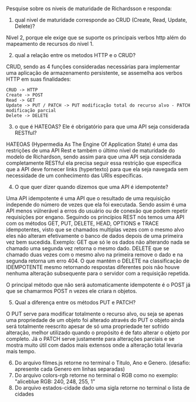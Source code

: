 Pesquise sobre os niveis de maturidade de Richardsson e responda:

1. qual nivel de maturidade corresponde ao CRUD (Create, Read, Update, Delete)?

  Nivel 2, porque ele exige que se suporte os principais verbos http além do mapeamento de recursos do nivel 1.

2. qual a relação entre os metodos HTTP e o CRUD?

  CRUD, sendo as 4 funções consideradas necessárias para implementar uma aplicação de armazenamento persistente, se assemelha aos verbos HTTP em suas finalidades:

    CRUD -> HTTP
    Create -> POST
    Read -> GET
    Update -> PUT / PATCH -> PUT modificação total do recurso alvo - PATCH modificação parcial
    Delete -> DELETE

3. o que é HATEOAS? Ele é obrigatório para que uma API seja considerada RESTful?

  HATEOAS (Hypermedia As The Engine Of Application State) é uma das restrições de uma API Rest e também o último nível de maturidade do modelo de Richardson, sendo assim para que uma API seja considerada completamente RESTful ela precisa seguir essa restrição que especifica que a API deve fornecer links (hypertexto) para que ela seja navegada sem necessidade de um conhecimento das URIs específicas.

4. O que quer dizer quando dizemos que uma API é idempotente?

  Uma API idempotente é uma API que o resultado de uma requisição independe do número de vezes que ela foi executada. Sendo assim é uma API menos vúlnerável a erros do usuário ou de conexão que podem repetir requisições por engano. 
  Seguindo os princípios REST nós temos uma API com os métodos GET, PUT, DELETE, HEAD, OPTIONS e TRACE idempotentes, visto que se chamados multiplas vezes com o mesmo alvo eles não alteram efetivamente o banco de dados depois de uma primeira vez bem sucedida.
  Exemplo:
  GET que só le os dados não alterando nada se chamado uma segunda vez retorna o mesmo dado.
  DELETE que se chamado duas vezes com o mesmo alvo na primeira remove o dado e na segunda retorna um erro 404. O que mantém o DELETE na classificação de IDEMPOTENTE mesmo retornando respostas diferentes pois não houve nenhuma alteração subsequente para o servidor com a requisição repetida.

  O principal método que não será automaticamente idempotente é o POST já que se chamarmos POST n vezes ele criara n objetos.

5. Qual a diferença entre os métodos PUT e PATCH?

  O PUT serve para modificar totalmente o recurso alvo, ou seja se apenas uma propriedade de um objeto foi alterado através do PUT o objeto ainda será totalmente reescrito apesar de só uma propriedade ter sofrido alteração, melhor utilizado quando o propósito é de fato alterar o objeto por completo.
  Já o PATCH serve justamente para alterações parciais e se mostra muito útil com dados mais extensos onde a alteração total levaria mais tempo.

6. Do arquivo filmes.js retorne no terminal o Titulo, Ano e Genero. (desafio: apresente cada Genero em linhas separadas)
7. Do arquivo colors-rgb retorne no terminal o RGB como no exemplo: "aliceblue RGB: 240, 248, 255, 1"
8. Do arquivo estados-cidade dado uma sigla retorne no terminal o lista de cidades
